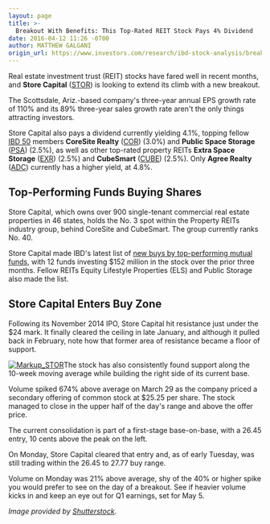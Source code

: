 ```yaml
---
layout: page
title: >-
  Breakout With Benefits: This Top-Rated REIT Stock Pays 4% Dividend
date: 2016-04-12 11:26 -0700
author: MATTHEW GALGANI
origin_url: https://www.investors.com/research/ibd-stock-analysis/breakout-with-benefits-this-top-rated-reit-stock-pays-4-dividend/
---
```





Real estate investment trust (REIT) stocks have fared well in recent months, and **Store Capital** ([STOR](https://research.investors.com/quote.aspx?symbol=STOR)) is looking to extend its climb with a new breakout.


The Scottsdale, Ariz.-based company's three-year annual EPS growth rate of 110% and its 89% three-year sales growth rate aren't the only things attracting investors.


Store Capital also pays a dividend currently yielding 4.1%, topping fellow [IBD 50](http://research.investors.com/stock-lists/ibd-50/) members **CoreSite Realty** ([COR](https://research.investors.com/quote.aspx?symbol=COR)) (3.0%) and **Public Space Storage** ([PSA](https://research.investors.com/quote.aspx?symbol=PSA)) (2.5%), as well as other top-rated property REITs **Extra Space Storage** ([EXR](https://research.investors.com/quote.aspx?symbol=EXR)) (2.5%) and **CubeSmart** ([CUBE](https://research.investors.com/quote.aspx?symbol=CUBE)) (2.5%). Only **Agree Realty** ([ADC](https://research.investors.com/quote.aspx?symbol=ADC)) currently has a higher yield, at 4.8%.


Top-Performing Funds Buying Shares
----------------------------------


Store Capital, which owns over 900 single-tenant commercial real estate properties in 46 states, holds the No. 3 spot within the Property REITs industry group, behind CoreSite and CubeSmart. The group currently ranks No. 40.


Store Capital made IBD's latest list of [new buys by top-performing mutual funds](https://www.investors.com/etfs-and-funds/mutual-funds/top-funds-on-defense-with-reits-airlines-and-building-stocks/), with 12 funds investing $152 million in the stock over the prior three months. Fellow REITs Equity Lifestyle Properties (ELS) and Public Storage also made the list.


Store Capital Enters Buy Zone
-----------------------------


Following its November 2014 IPO, Store Capital hit resistance just under the $24 mark. It finally cleared the ceiling in late January, and although it pulled back in February, note how that former area of resistance became a floor of support.


[![Markup_STOR](https://www.investors.com/wp-content/uploads/2016/04/Markup_STOR-300x237.jpg)](https://www.investors.com/wp-content/uploads/2016/04/Markup_STOR.jpg)The stock has also consistently found support along the 10-week moving average while building the right side of its current base.


Volume spiked 674% above average on March 29 as the company priced a secondary offering of common stock at $25.25 per share. The stock managed to close in the upper half of the day's range and above the offer price.


The current consolidation is part of a first-stage base-on-base, with a 26.45 entry, 10 cents above the peak on the left.


On Monday, Store Capital cleared that entry and, as of early Tuesday, was still trading within the 26.45 to 27.77 buy range.


Volume on Monday was 21% above average, shy of the 40% or higher spike you would prefer to see on the day of a breakout. See if heavier volume kicks in and keep an eye out for Q1 earnings, set for May 5.


*Image provided by [Shutterstock](http://www.shutterstock.com)*.




